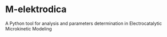 # M-elektrodica
A Python tool for analysis and parameters determination in Electrocatalytic Microkinetic Modeling
